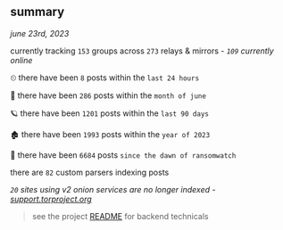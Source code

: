 
## summary
_june 23rd, 2023_

currently tracking `153` groups across `273` relays & mirrors - _`109` currently online_

⏲ there have been `8` posts within the `last 24 hours`

🦈 there have been `286` posts within the `month of june`

🪐 there have been `1201` posts within the `last 90 days`

🏚 there have been `1993` posts within the `year of 2023`

🦕 there have been `6684` posts `since the dawn of ransomwatch`

there are `82` custom parsers indexing posts

_`20` sites using v2 onion services are no longer indexed - [support.torproject.org](https://support.torproject.org/onionservices/v2-deprecation/)_

> see the project [README](https://github.com/joshhighet/ransomwatch#ransomwatch--) for backend technicals
